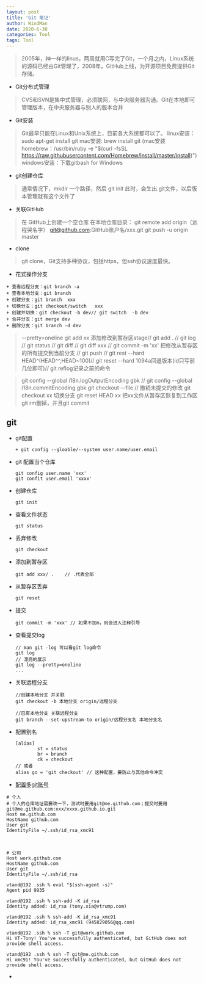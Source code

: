 ```yaml
---
layout: post
title: 'Git 笔记'
author: WindMan
date: 2020-6-30
categories: Tool
tags: Tool 
---
```

> 2005年，神一样的linus，两周就用C写完了Git，一个月之内，Linux系统的源码已经由Git管理了，2008年，GitHub上线，为开源项目免费提供Git存储。

+ Git分布式管理
> CVS和SVN是集中式管理，必须联网，与中央服务器沟通。Git在本地即可管理版本，在中央服务器与别人的版本合并 

+ Git安装
> Git最早只能在Linux和Unix系统上，目前各大系统都可以了。
> linux安装：sudo apt-get install git
> mac安装: brew install git (mac安装homebrew：/usr/bin/ruby -e "$(curl -fsSL https://raw.githubusercontent.com/Homebrew/install/master/install)")
> windows安装：下载gitbash for Windows

+ git创建仓库
> 通常情况下，mkdir 一个路径，然后 git  init 
> 此时，会生出.git文件，以后版本管理就有这个文件了

+ 关联GitHub
> 在 GitHub上创建一个空仓库
> 在本地仓库目录： git remote add origin（远程哭名字） git@github.com:GitHub账户名/xxx.git
> git push -u origin master

+ clone
> git clone，Git支持多种协议，包括https，但ssh协议速度最快。

+ 花式操作分支
```
+ 查看远程分支：git branch -a
+ 查看本地分支：git branch 
+ 创建分支：git branch  xxx
+ 切换分支：git checkout/switch   xxx
+ 创建并切换：git checkout -b dev// git switch  -b dev
+ 合并分支：git merge dev
+ 删除分支：git branch -d dev
```

> --pretty=oneline
git add xx 添加修改到暂存区stage// git add . // git log // git status // git diff // git diff xxx         // git commit -m 'xx' 把修改从暂存区的所有提交到当前分支 // git push // git rest --hard HEAD^(HEAD^^,HEAD~100)//  git reset --hard 1094a回退版本(id只写前几位即可)// git reflog记录之前的命令

> git config --global i18n.logOutputEncoding gbk //
> git config --global i18n.commitEncoding gbk
> git checkout --file // 撤销未提交的修改
> git checkout xx 切换分支
> git reset HEAD xx 把xx文件从暂存区恢复到工作区
> git rm删掉，并且git commit

## git

+ git配置

  ```
  + git config --gloable/--system user.name/user.email
  ```
+ git 配置当个仓库

  ```
  git config user.name 'xxx'
  git confit user.email 'xxxx'
  ```
+ 创建仓库

  ```
  git init 
  ```

+ 查看文件状态

  ```
  git status
  ```

+ 丢弃修改

  ```
  git checkout
  ```

+ 添加到暂存区

  ```
  git add xxx/ .    // .代表全部
  ```

+ 从暂存区丢弃

  ```
  git reset
  ```

+ 提交

  ```
  git commit -m 'xxx' // 如果不加m，则会进入注释引导
  ```

+ 查看提交log

  ```
  // man git -log 可以看git log命令
  git log
  // 漂亮的展示
  git log --pretty=oneline
  ...
  ```
+ 关联远程分支
  ```
  //创建本地分支 并关联
  git checkout -b 本地分支 origin/远程分支

  //已有本地分支 关联远程分支
  git branch --set-upstream-to origin/远程分支名 本地分支名
  ```
+ 配置别名

  ```
  [alias]
          st = status
          br = branch
          ck = checkout
  // 或者
  alias go = 'git checkout' // 这种配置，要防止与其他命令冲突
  ```

+ [配置多git账号](https://www.jianshu.com/p/0bebcdb7c6a4)


```
# 个人
# 个人的仓库地址需要改一下，测试时要用git@me.github.com；提交时要用git@me.github.com:xxx/xxxx.github.io.git
Host me.github.com
HostName github.com
User git
IdentityFile ~/.ssh/id_rsa_xmc91



# 公司
Host work.github.com
HostName github.com
User git
IdentityFile ~/.ssh/id_rsa

vtand@192 .ssh % eval "$(ssh-agent -s)"
Agent pid 9935

vtand@192 .ssh % ssh-add -K id_rsa
Identity added: id_rsa (tony.xia@vtrump.com)

vtand@192 .ssh % ssh-add -K id_rsa_xmc91
Identity added: id_rsa_xmc91 (945829056@qq.com)

vtand@192 .ssh % ssh -T git@work.github.com
Hi VT-Tony! You've successfully authenticated, but GitHub does not provide shell access.

vtand@192 .ssh % ssh -T git@me.github.com
Hi xmc91! You've successfully authenticated, but GitHub does not provide shell access.

```


+